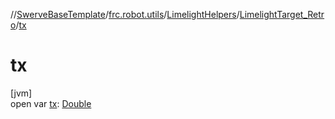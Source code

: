 //[SwerveBaseTemplate](../../../../index.md)/[frc.robot.utils](../../index.md)/[LimelightHelpers](../index.md)/[LimelightTarget_Retro](index.md)/[tx](tx.md)

# tx

[jvm]\
open var [tx](tx.md): [Double](https://kotlinlang.org/api/latest/jvm/stdlib/kotlin/-double/index.html)

